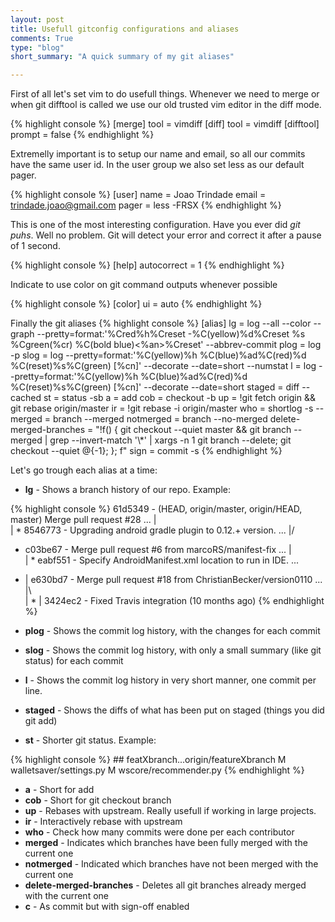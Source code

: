 ```yaml
---
layout: post
title: Usefull gitconfig configurations and aliases
comments: True
type: "blog"
short_summary: "A quick summary of my git aliases"

---
```



First of all let's set vim to do usefull things. Whenever we need to merge or when git difftool is called we use our old trusted vim editor in the diff mode.

{% highlight console %}
[merge]
    tool = vimdiff
[diff]
    tool = vimdiff
[difftool]
    prompt = false
{% endhighlight %}

Extremelly important is to setup our name and email, so all our commits have the same user id. In the user group we also set less as our default pager.

{% highlight console %}
[user]
    name = Joao Trindade
    email = trindade.joao@gmail.com
    pager = less -FRSX
{% endhighlight %}

This is one of the most interesting configuration. Have you ever did *git puhs*. Well no problem. Git will detect your error and correct it after a pause of 1 second.

{% highlight console %}
[help]
    autocorrect = 1
{% endhighlight %}

Indicate to use color on git command outputs whenever possible

{% highlight console %}
[color]
    ui = auto
{% endhighlight %}

Finally the git aliases
{% highlight console %}
[alias]
    lg = log --all --color --graph --pretty=format:'%Cred%h%Creset -%C(yellow)%d%Creset %s %Cgreen(%cr) %C(bold blue)<%an>%Creset' --abbrev-commit
    plog = log -p
    slog = log --pretty=format:'%C(yellow)%h %C(blue)%ad%C(red)%d %C(reset)%s%C(green) [%cn]' --decorate --date=short --numstat
    l = log --pretty=format:'%C(yellow)%h %C(blue)%ad%C(red)%d %C(reset)%s%C(green) [%cn]' --decorate --date=short
    staged = diff --cached
    st = status -sb
    a = add
    cob = checkout -b
    up = !git fetch origin && git rebase origin/master
    ir = !git rebase -i origin/master
    who = shortlog -s --
    merged = branch --merged
    notmerged = branch --no-merged
    delete-merged-branches = "!f() { git checkout --quiet master && git branch --merged | grep --invert-match '\\*' | xargs -n 1 git branch --delete; git checkout --quiet @{-1}; }; f"
    sign = commit -s
{% endhighlight %}

Let's go trough each alias at a time:

* **lg** - Shows a branch history of our repo. Example:

{% highlight console %}
  61d5349 - (HEAD, origin/master, origin/HEAD, master) Merge pull request #28 ...
  |\
  | * 8546773 - Upgrading android gradle plugin to 0.12.+ version. ...
  |/
  *   c03be67 - Merge pull request #6 from marcoRS/manifest-fix ...
  |\
  | * eabf551 - Specify AndroidManifest.xml location to run in IDE. ...
  * |   e630bd7 - Merge pull request #18 from ChristianBecker/version0110 ...
  |\ \
  | * | 3424ec2 - Fixed Travis integration (10 months ago) <Christian Becker>
{% endhighlight %}

* **plog** - Shows the commit log history, with the changes for each commit
* **slog** - Shows the commit log history, with only a small summary (like git status) for each commit
* **l** - Shows the commit log history in very short manner, one commit per line.
* **staged** - Shows the diffs of what has been put on staged (things you did git add)
* **st** - Shorter git status. Example:

{% highlight console %}
    ## featXbranch...origin/featureXbranch
      M walletsaver/settings.py
      M wscore/recommender.py
{% endhighlight %}

* **a** - Short for add
* **cob** - Short for git checkout branch
* **up** - Rebases with upstream. Really usefull if working in large projects.
* **ir** - Interactively rebase with upstream
* **who** - Check how many commits were done per each contributor
* **merged** - Indicates which branches have been fully merged with the current one
* **notmerged** - Indicated which branches have not been merged with the current one
* **delete-merged-branches** - Deletes all git branches already merged with the current one
* **c** - As commit but with sign-off enabled
